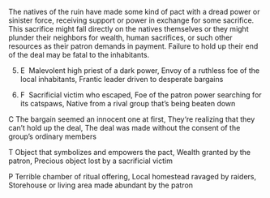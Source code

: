 The natives of the ruin have made some kind of pact with a dread power or sinister force, receiving support or power in exchange for some sacrifice. This sacrifice might fall directly on the natives themselves or they might plunder their neighbors for wealth, human sacrifices, or such other resources as their patron demands in payment. Failure to hold up their end of the deal may be fatal to the inhabitants.

5.  E  Malevolent high priest of a dark power, Envoy of a ruthless foe of the local inhabitants, Frantic leader driven to desperate bargains
    
6.  F  Sacrificial victim who escaped, Foe of the patron power searching for its catspaws, Native from a rival group that’s being beaten down
    

C The bargain seemed an innocent one at first, They‘re realizing that they can’t hold up the deal, The deal was made without the consent of the group’s ordinary members

T Object that symbolizes and empowers the pact, Wealth granted by the patron, Precious object lost by a sacrificial victim

P Terrible chamber of ritual offering, Local homestead ravaged by raiders, Storehouse or living area made abundant by the patron